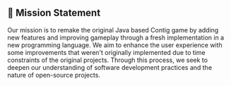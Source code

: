 ## 🎯 Mission Statement

Our mission is to remake the original Java based Contig game by adding new features and improving gameplay through a fresh implementation in a new programming language. We aim to enhance the user experience with some improvements that weren't originally implemented due to time constraints of the original projects. Through this process, we seek to deepen our understanding of software development practices and the nature of open-source projects.
